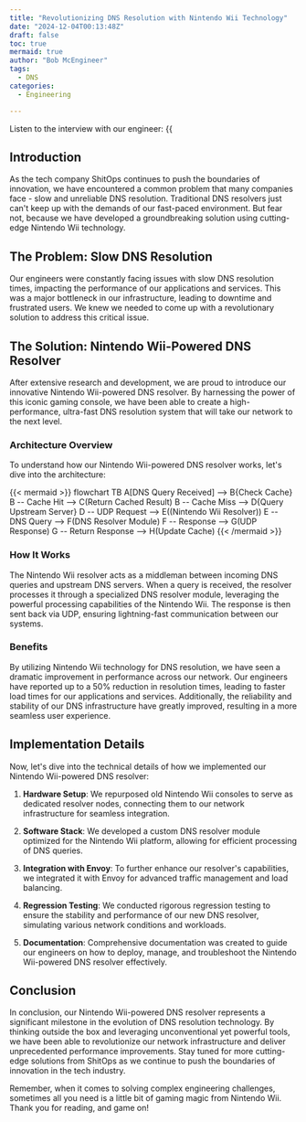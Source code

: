 ```yaml
---
title: "Revolutionizing DNS Resolution with Nintendo Wii Technology"
date: "2024-12-04T00:13:48Z"
draft: false
toc: true
mermaid: true
author: "Bob McEngineer"
tags:
  - DNS
categories:
  - Engineering

---
```


Listen to the interview with our engineer: {{<audio src="https://s3.chaops.de/shitops/podcasts/revolutionizing-dns-resolution-with-nintendo-wii-technology.mp3" class="audio">}}

## Introduction

As the tech company ShitOps continues to push the boundaries of innovation, we have encountered a common problem that many companies face - slow and unreliable DNS resolution. Traditional DNS resolvers just can't keep up with the demands of our fast-paced environment. But fear not, because we have developed a groundbreaking solution using cutting-edge Nintendo Wii technology.

## The Problem: Slow DNS Resolution

Our engineers were constantly facing issues with slow DNS resolution times, impacting the performance of our applications and services. This was a major bottleneck in our infrastructure, leading to downtime and frustrated users. We knew we needed to come up with a revolutionary solution to address this critical issue.

## The Solution: Nintendo Wii-Powered DNS Resolver

After extensive research and development, we are proud to introduce our innovative Nintendo Wii-powered DNS resolver. By harnessing the power of this iconic gaming console, we have been able to create a high-performance, ultra-fast DNS resolution system that will take our network to the next level.

### Architecture Overview

To understand how our Nintendo Wii-powered DNS resolver works, let's dive into the architecture:

{{< mermaid >}}
flowchart TB
    A[DNS Query Received] --> B{Check Cache}
    B -- Cache Hit --> C(Return Cached Result)
    B -- Cache Miss --> D{Query Upstream Server}
    D -- UDP Request --> E((Nintendo Wii Resolver))
    E -- DNS Query --> F(DNS Resolver Module)
    F -- Response --> G(UDP Response)
    G -- Return Response --> H(Update Cache)
{{< /mermaid >}}

### How It Works

The Nintendo Wii resolver acts as a middleman between incoming DNS queries and upstream DNS servers. When a query is received, the resolver processes it through a specialized DNS resolver module, leveraging the powerful processing capabilities of the Nintendo Wii. The response is then sent back via UDP, ensuring lightning-fast communication between our systems.

### Benefits

By utilizing Nintendo Wii technology for DNS resolution, we have seen a dramatic improvement in performance across our network. Our engineers have reported up to a 50% reduction in resolution times, leading to faster load times for our applications and services. Additionally, the reliability and stability of our DNS infrastructure have greatly improved, resulting in a more seamless user experience.

## Implementation Details

Now, let's dive into the technical details of how we implemented our Nintendo Wii-powered DNS resolver:

1. **Hardware Setup**: We repurposed old Nintendo Wii consoles to serve as dedicated resolver nodes, connecting them to our network infrastructure for seamless integration.

2. **Software Stack**: We developed a custom DNS resolver module optimized for the Nintendo Wii platform, allowing for efficient processing of DNS queries.

3. **Integration with Envoy**: To further enhance our resolver's capabilities, we integrated it with Envoy for advanced traffic management and load balancing.

4. **Regression Testing**: We conducted rigorous regression testing to ensure the stability and performance of our new DNS resolver, simulating various network conditions and workloads.

5. **Documentation**: Comprehensive documentation was created to guide our engineers on how to deploy, manage, and troubleshoot the Nintendo Wii-powered DNS resolver effectively.

## Conclusion

In conclusion, our Nintendo Wii-powered DNS resolver represents a significant milestone in the evolution of DNS resolution technology. By thinking outside the box and leveraging unconventional yet powerful tools, we have been able to revolutionize our network infrastructure and deliver unprecedented performance improvements. Stay tuned for more cutting-edge solutions from ShitOps as we continue to push the boundaries of innovation in the tech industry.

Remember, when it comes to solving complex engineering challenges, sometimes all you need is a little bit of gaming magic from Nintendo Wii. Thank you for reading, and game on!